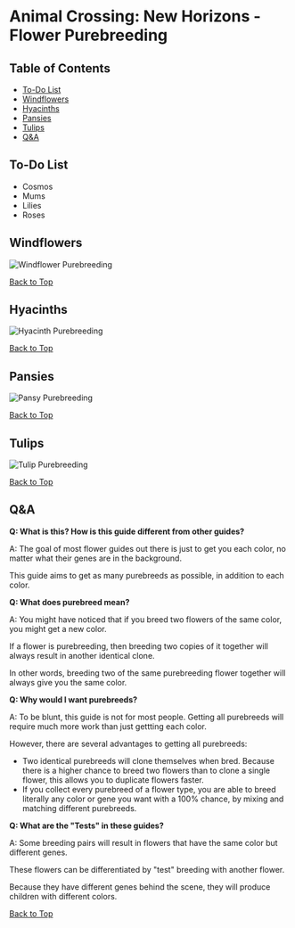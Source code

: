 # Animal Crossing: New Horizons - Flower Purebreeding

## Table of Contents

* [To-Do List](#to-do-list)
* [Windflowers](#windflowers)
* [Hyacinths](#hyacinths)
* [Pansies](#pansies)
* [Tulips](#tulips)
* [Q&A](#qa)

## To-Do List

* Cosmos
* Mums
* Lilies
* Roses

## Windflowers

![Windflower Purebreeding](guides/windflower.txt.png)

[Back to Top](#table-of-contents)

## Hyacinths

![Hyacinth Purebreeding](guides/hyacinth.txt.png)

[Back to Top](#table-of-contents)

## Pansies

![Pansy Purebreeding](guides/pansy.txt.png)

[Back to Top](#table-of-contents)

## Tulips

![Tulip Purebreeding](guides/tulip.txt.png)

[Back to Top](#table-of-contents)

## Q&A

**Q: What is this? How is this guide different from other guides?**

A: The goal of most flower guides out there is just to get you each color, no matter what their genes are in the background.

This guide aims to get as many purebreeds as possible, in addition to each color.

**Q: What does purebreed mean?**

A: You might have noticed that if you breed two flowers of the same color, you might get a new color.

If a flower is purebreeding, then breeding two copies of it together will always result in another identical clone.

In other words, breeding two of the same purebreeding flower together will always give you the same color.

**Q: Why would I want purebreeds?**

A: To be blunt, this guide is not for most people. Getting all purebreeds will require much more work than just gettting each color.

However, there are several advantages to getting all purebreeds:
* Two identical purebreeds will clone themselves when bred. Because there is a higher chance to breed two flowers than to clone a single flower, this allows you to duplicate flowers faster.
* If you collect every purebreed of a flower type, you are able to breed literally any color or gene you want with a 100% chance, by mixing and matching different purebreeds.

**Q: What are the "Tests" in these guides?**

A: Some breeding pairs will result in flowers that have the same color but different genes.

These flowers can be differentiated by "test" breeding with another flower.

Because they have different genes behind the scene, they will produce children with different colors.

[Back to Top](#table-of-contents)